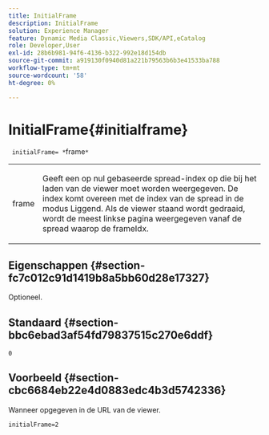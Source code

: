 ```yaml
---
title: InitialFrame
description: InitialFrame
solution: Experience Manager
feature: Dynamic Media Classic,Viewers,SDK/API,eCatalog
role: Developer,User
exl-id: 28b6b981-94f6-4136-b322-992e18d154db
source-git-commit: a919130f0940d81a221b79563b6b3e41533ba788
workflow-type: tm+mt
source-wordcount: '58'
ht-degree: 0%

---
```


# InitialFrame{#initialframe}

` initialFrame= *`frame`*`

<table id="table_06B5F795889E402FB6BCEA4D882E1422"> 
 <tbody> 
  <tr> 
   <td colname="col1"> <p> <span class="codeph"><span class="varname"> frame</span></span> </p> </td> 
   <td colname="col2"> <p> Geeft een op nul gebaseerde spread-index op die bij het laden van de viewer moet worden weergegeven. De index komt overeen met de index van de spread in de modus Liggend. Als de viewer staand wordt gedraaid, wordt de meest linkse pagina weergegeven vanaf de spread waarop de <span class="codeph"> frameIdx</span>. </p> </td> 
  </tr> 
 </tbody> 
</table>

## Eigenschappen {#section-fc7c012c91d1419b8a5bb60d28e17327}

Optioneel.

## Standaard {#section-bbc6ebad3af54fd79837515c270e6ddf}

`0`

## Voorbeeld {#section-cbc6684eb22e4d0883edc4b3d5742336}

Wanneer opgegeven in de URL van de viewer.

```
initialFrame=2
```

